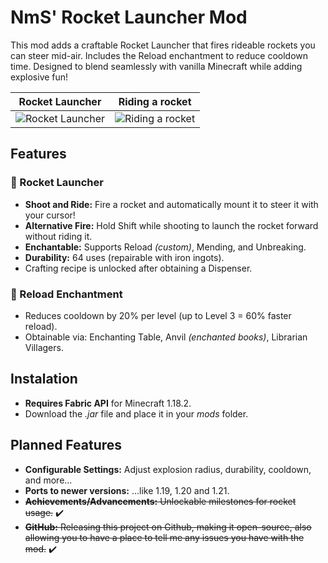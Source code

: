 # NmS' Rocket Launcher Mod

This mod adds a craftable Rocket Launcher that fires rideable rockets you can steer mid-air. Includes the Reload enchantment to reduce cooldown time. Designed to blend seamlessly with vanilla Minecraft while adding explosive fun!

<center>

|                                                 Rocket Launcher                                                 |                                                 Riding a rocket                                                 |
| :-------------------------------------------------------------------------------------------------------------: | :-------------------------------------------------------------------------------------------------------------: |
| ![Rocket Launcher](https://cdn.modrinth.com/data/cached_images/4ad93c675278cbc7adff0617b251869e361ada84_0.webp) | ![Riding a rocket](https://cdn.modrinth.com/data/cached_images/d56aa6be7283170dfb0617d946e0c9c5fd67839e_0.webp) |

</center>

## Features

### 🚀 Rocket Launcher

- **Shoot and Ride:** Fire a rocket and automatically mount it to steer it with your cursor!
- **Alternative Fire:** Hold Shift while shooting to launch the rocket forward without riding it.
- **Enchantable:** Supports Reload _(custom)_, Mending, and Unbreaking.
- **Durability:** 64 uses (repairable with iron ingots).
- Crafting recipe is unlocked after obtaining a Dispenser.

### 🔮 Reload Enchantment

- Reduces cooldown by 20% per level (up to Level 3 = 60% faster reload).
- Obtainable via: Enchanting Table, Anvil _(enchanted books)_, Librarian Villagers.

## Instalation

- **Requires Fabric API** for Minecraft 1.18.2.
- Download the _.jar_ file and place it in your _mods_ folder.

## Planned Features

- **Configurable Settings:** Adjust explosion radius, durability, cooldown, and more...
- **Ports to newer versions:** ...like 1.19, 1.20 and 1.21.
- ~~**Achievements/Advancements:** Unlockable milestones for rocket usage.~~ ✔️
- ~~**GitHub:** Releasing this project on Github, making it open-source, also allowing you to have a place to tell me any issues you have with the mod.~~ ✔️
